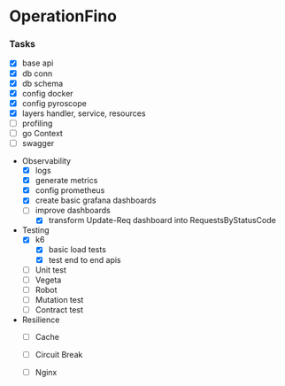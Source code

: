 # OperationFino

### Tasks
- [x] base api
- [x] db conn
- [x] db schema
- [x] config docker
- [x] config pyroscope
- [x] layers handler, service, resources
- [ ] profiling
- [ ] go Context
- [ ] swagger
- Observability
    - [x] logs
	- [x] generate metrics
	- [x] config prometheus
	- [x] create basic grafana dashboards
	- [ ] improve dashboards
	    - [x] transform Update-Req dashboard into RequestsByStatusCode
- Testing
	- [x] k6
	    - [x] basic load tests
	    - [x] test end to end apis
	- [ ] Unit test
	- [ ] Vegeta
	- [ ] Robot
	- [ ] Mutation test
	- [ ] Contract test
- Resilience
	- [ ] Cache
	- [ ] Circuit Break
	- [ ] Nginx

